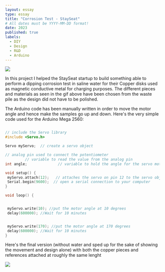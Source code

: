 ```yaml
---
layout: essay
type: essay
title: "Corrosion Test - StaySeat"
# All dates must be YYYY-MM-DD format!
date: 2023
published: true
labels:
  - DIY
  - Design
  - R&D
  - Arduino
---
```


<img class="img-fluid" src="../img/StaySeat/prima.gif">

In this project I helped the StaySeat startup to build something able to perform a dipping corrosion test in saline water for their Copper disks used as magnetic conductive metal for charging purposes.
The different pieces and materials as seen in the gif above have been chosen from the waste pile as the design did not have to be polished.

The Arduino code has been manually written in order to move the motor angle and hence make the samples go up and down.
Here's the very simple code used for the Arduino Mega 2560:

 ```cpp

 // include the Servo library
#include <Servo.h>

Servo myServo;  // create a servo object

 // analog pin used to connect the potentiometer
          // variable to read the value from the analog pin
int angle;              // variable to hold the angle for the servo motor

void setup() {
  myServo.attach(12);   // attaches the servo on pin 12 to the servo object
  Serial.begin(9600);  // open a serial connection to your computer
}

void loop() {

 
  myServo.write(10); //put the motor angle at 10 degrees
  delay(600000); //Wait for 10 minutes


  myServo.write(170); //put the motor angle at 170 degrees
  delay(600000); //Wait for 10 minutes
}

  ```


Here's the final version (without water and sped up for the sake of showing the movement and design alone) with both the copper pieces and references attached at roughly the same lenght


<img class="img-fluid" src="../img/StaySeat/dopo.gif">
